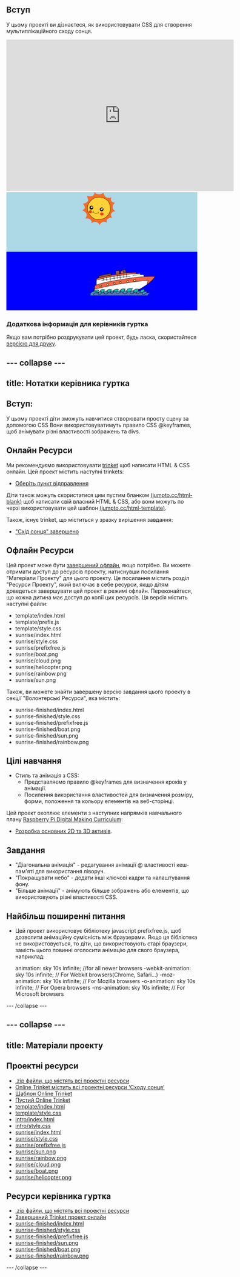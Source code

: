 ## Вступ

У цьому проекті ви дізнаєтеся, як використовувати CSS для створення мультиплікаційного сходу сонця.

<div class="trinket">
  <iframe src="https://trinket.io/embed/html/abcc0284a3?outputOnly=true&start=result" width="600" height="400" frameborder="0" marginwidth="0" marginheight="0" allowfullscreen>
  </iframe>
  <img src="images/sunrise-final.png">
</div>

### Додаткова інформація для керівників гуртка

Якщо вам потрібно роздрукувати цей проект, будь ласка, скористайтеся [версією для друку](https://projects.raspberrypi.org/uk-UA/projects/sunrise/print).

--- collapse ---
---
title: Нотатки керівника гуртка
---

## Вступ:

У цьому проекті діти зможуть навчитися створювати просту сцену за допомогою CSS Вони використовуватимуть правило CSS @keyframes, щоб анімувати різні властивості зображень та divs.

## Онлайн Ресурси

Ми рекомендуємо використовувати [trinket](https://trinket.io/) щоб написати HTML & CSS онлайн. Цей проект містить наступні trinkets:

+ [Оберіть пункт відправлення](https://trinket.io/html/web-sunrise)

Діти також можуть скористатися цим пустим бланком [(jumpto.cc/html-blank)](http://jumpto.cc/html-blank) щоб написати свій власний HTML & CSS, або вони можуть по черзі використовувати цей шаблон [(jumpto.cc/html-template)](http://jumpto.cc/html-template).

Також, існує trinket, що міститься у зразку вирішення завдання:

+ ["Схід сонця" завершено](https://trinket.io/html/abcc0284a3)

## Офлайн Ресурси

Цей проект може бути [завершений офлайн](../offline.html), якщо потрібно. Ви можете отримати доступ до ресурсів проекту, натиснувши посилання "Матеріали Проекту" для цього проекту. Це посилання містить розділ "Ресурси Проекту", який включає в себе ресурси, якщо дітям доведеться завершувати цей проект в режимі офлайн. Переконайтеся, що кожна дитина має доступ до копії цих ресурсів. Ця версія містить наступні файли:

+ template/index.html
+ template/prefix.js
+ template/style.css
+ sunrise/index.html
+ sunrise/style.css
+ sunrise/prefixfree.js
+ sunrise/boat.png
+ sunrise/cloud.png
+ sunrise/helicopter.png
+ sunrise/rainbow.png
+ sunrise/sun.png

Також, ви можете знайти завершену версію завдання цього проекту в секції "Волонтерські Ресурси", яка містить:

+ sunrise-finished/index.html
+ sunrise-finished/style.css
+ sunrise-finished/prefixfree.js
+ sunrise-finished/boat.png
+ sunrise-finished/sun.png
+ sunrise-finished/rainbow.png

## Цілі навчання

+ Стиль та анімація з CSS: 
    + Представляємо правило @keyframes для визначення кроків у анімації.
    + Посилення використання властивостей для визначення розміру, форми, положення та кольору елементів на веб-сторінці.

Цей проект охоплює елементи з наступних напрямків навчального плану [Raspberry Pi Digital Making Curriculum](http://rpf.io/curriculum):

+ [Розробка основних 2D та 3D активів](https://www.raspberrypi.org/curriculum/design/creator).

## Завдання

+ "Діагональна анімація" - редагування анімації @ властивості кеш-пам'яті для використання ліворуч.
+ "Покращувати небо" - додати інші ключові кадри та налаштування фону.
+ "Більше анімації" - анімують більше зображень або елементів, що використовують різні властивості CSS. 

## Найбільш поширенні питання

+ Цей проект використовує бібліотеку javascript prefixfree.js, щоб дозволити анімаційну сумісність між браузерами. Якщо ця бібліотека не використовується, то діти, що використовують старі браузери, замість цього повинні оголосити анімацію для свого браузера, наприклад:

    animation: sky 10s infinite;            //for all newer browsers
    -webkit-animation: sky 10s infinite;    // For Webkit browsers(Chrome, Safari...)
    -moz-animation: sky 10s infinite;       // For Mozilla browsers
    -o-animation: sky 10s infinite;         // For Opera browsers
    -ms-animation: sky 10s infinite;        // For Microsoft browsers 
    

--- /collapse ---

--- collapse ---
---
title: Матеріали проекту
---

## Проектні ресурси

+ [.zip файли, що містять всі проектні ресурси](resources/sunrise-project-resources.zip)
+ [Online Trinket містить всі проектні ресурси 'Сходу сонця'](http://jumpto.cc/web-sunrise)
+ [Шаблон Online Trinket](http://jumpto.cc/trinket-template)
+ [Пустий Online Trinket](http://jumpto.cc/trinket-blank)
+ [template/index.html](resources/template-index.html)
+ [template/style.css](resources/template-style.css)
+ [intro/index.html](resources/intro-index.html)
+ [intro/style.css](resources/intro-style.css)
+ [sunrise/index.html](resources/sunrise-index.html)
+ [sunrise/style.css](resources/sunrise-style.css)
+ [sunrise/prefixfree.js](resources/sunrise-prefixfree.js)
+ [sunrise/sun.png](resources/sunrise-sun.png)
+ [sunrise/rainbow.png](resources/sunrise-rainbow.png)
+ [sunrise/cloud.png](resources/sunrise-cloud.png)
+ [sunrise/boat.png](resources/sunrise-boat.png)
+ [sunrise/helicopter.png](resources/sunrise-helicopter.png)

## Ресурси керівника гуртка

+ [.zip файли, що містять всі проектні ресурси](resources/sunrise-volunteer-resources.zip)
+ [Завершений Trinket проект онлайн](https://trinket.io/html/abcc0284a3)
+ [sunrise-finished/index.html](resources/sunrise-finished-index.html)
+ [sunrise-finished/style.css](resources/sunrise-finished-style.css)
+ [sunrise-finished/prefixfree.js](resources/sunrise-finished-prefixfree.js)
+ [sunrise-finished/sun.png](resources/sunrise-finished-sun.png)
+ [sunrise-finished/boat.png](resources/sunrise-finished-boat.png)
+ [sunrise-finished/rainbow.png](resources/sunrise-finished-rainbow.png)

--- /collapse ---